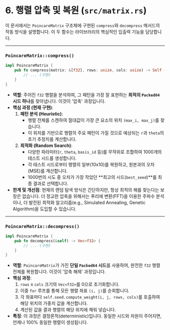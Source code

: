 # 6. 행렬 압축 및 복원 (`src/matrix.rs`)

이 문서에서는 `PoincareMatrix` 구조체에 구현된 `compress`와 `decompress` 메서드의 작동 방식을 설명합니다. 이 두 함수는 라이브러리의 핵심적인 입출력 기능을 담당합니다.

---

### `PoincareMatrix::compress()`

```rust
impl PoincareMatrix {
    pub fn compress(matrix: &[f32], rows: usize, cols: usize) -> Self {
        // ... (구현)
    }
}
```

-   **역할**: 주어진 `f32` 행렬을 분석하여, 그 패턴을 가장 잘 표현하는 **최적의 `Packed64` 시드 하나**를 찾아냅니다. 이것이 '압축' 과정입니다.
-   **핵심 과정 (현재 구현)**:
    1.  **패턴 분석 (Heuristic)**:
        -   행렬 전체를 스캔하여 절대값이 가장 큰 요소의 위치 `(max_i, max_j)`를 찾습니다.
        -   이 위치를 기반으로 행렬의 주요 패턴이 가질 것으로 예상되는 `r`과 `theta`의 초기 추정치를 계산합니다.
    2.  **최적화 (Random Search)**:
        -   다양한 파라미터(`r`, `theta`, `basis_id` 등)를 무작위로 조합하여 1000개의 테스트 시드를 생성합니다.
        -   각 테스트 시드로부터 행렬의 일부(10x10)를 복원하고, 원본과의 오차(MSE)를 계산합니다.
        -   1000번의 시도 중 오차가 가장 작았던 **최고의 시드(`best_seed`)**를 최종 결과로 선택합니다.
-   **한계 및 개선점**: 현재의 랜덤 탐색 방식은 간단하지만, 항상 최적의 해를 찾는다는 보장은 없습니다. 더 정교한 압축을 위해서는 푸리에 변환(FFT)을 이용한 주파수 분석이나, 더 발전된 최적화 알고리즘(e.g., Simulated Annealing, Genetic Algorithm)을 도입할 수 있습니다.

---

### `PoincareMatrix::decompress()`

```rust
impl PoincareMatrix {
    pub fn decompress(&self) -> Vec<f32> {
        // ... (구현)
    }
}
```

-   **역할**: `PoincareMatrix`가 가진 **단일 `Packed64` 시드**를 사용하여, 완전한 `f32` 행렬 전체를 복원합니다. 이것이 '압축 해제' 과정입니다.
-   **핵심 과정**:
    1.  `rows` x `cols` 크기의 `Vec<f32>`를 0으로 초기화합니다.
    2.  이중 `for` 루프를 통해 모든 행렬 좌표 `(i, j)`를 순회합니다.
    3.  각 좌표마다 `self.seed.compute_weight(i, j, rows, cols)`를 호출하여 해당 위치의 가중치 값을 계산합니다.
    4.  계산된 값을 결과 행렬의 해당 위치에 채워 넣습니다.
-   **특징**: 이 과정은 결정론적(deterministic)입니다. 동일한 시드와 차원이 주어지면, 언제나 100% 동일한 행렬이 생성됩니다. 